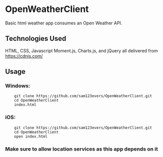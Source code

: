 # OpenWeatherClient
Basic html weather app consumes an Open Weather API.

## Technologies Used
HTML, CSS, Javascript
Moment.js, Charts.js, and jQuery all delivered from https://cdnjs.com/

## Usage
### Windows:
```
    git clone https://github.com/sam123evers/OpenWeatherClient.git
    cd OpenWeatherClient
    index.html
```
### iOS:
```
    git clone https://github.com/sam123evers/OpenWeatherClient.git
    cd OpenWeatherClient
    open index.html
```

### Make sure to allow location services as this app depends on it







<!-- Title (A Title Image too if possible…Edit them on canva.com if you are not a graphic designer.)
Description(Describe by words and images alike)
Demo(Images, Video links, Live Demo links)
Technologies Used
Special Gotchas of your projects (Problems you faced, unique elements of your project)
Technical Description of your project like- Installation, Setup, How to contribute. -->